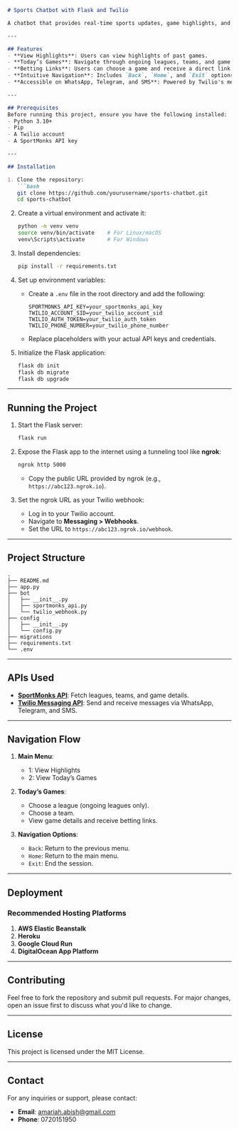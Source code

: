 
```markdown
# Sports Chatbot with Flask and Twilio

A chatbot that provides real-time sports updates, game highlights, and betting links via WhatsApp, Telegram, and SMS. Users can navigate through leagues, teams, and games with an intuitive interface, similar to MPesa's prompt-based system. Built with Flask and integrated with the SportMonks API.

---

## Features
- **View Highlights**: Users can view highlights of past games.
- **Today’s Games**: Navigate through ongoing leagues, teams, and game details.
- **Betting Links**: Users can choose a game and receive a direct link to Betika.
- **Intuitive Navigation**: Includes `Back`, `Home`, and `Exit` options for smooth user experience.
- **Accessible on WhatsApp, Telegram, and SMS**: Powered by Twilio's messaging API.

---

## Prerequisites
Before running this project, ensure you have the following installed:
- Python 3.10+
- Pip
- A Twilio account
- A SportMonks API key

---

## Installation

1. Clone the repository:
   ```bash
   git clone https://github.com/yourusername/sports-chatbot.git
   cd sports-chatbot
   ```

2. Create a virtual environment and activate it:
   ```bash
   python -m venv venv
   source venv/bin/activate    # For Linux/macOS
   venv\Scripts\activate       # For Windows
   ```

3. Install dependencies:
   ```bash
   pip install -r requirements.txt
   ```

4. Set up environment variables:
   - Create a `.env` file in the root directory and add the following:
     ```
     SPORTMONKS_API_KEY=your_sportmonks_api_key
     TWILIO_ACCOUNT_SID=your_twilio_account_sid
     TWILIO_AUTH_TOKEN=your_twilio_auth_token
     TWILIO_PHONE_NUMBER=your_twilio_phone_number
     ```
   - Replace placeholders with your actual API keys and credentials.

5. Initialize the Flask application:
   ```bash
   flask db init
   flask db migrate
   flask db upgrade
   ```

---

## Running the Project

1. Start the Flask server:
   ```bash
   flask run
   ```

2. Expose the Flask app to the internet using a tunneling tool like **ngrok**:
   ```bash
   ngrok http 5000
   ```
   - Copy the public URL provided by ngrok (e.g., `https://abc123.ngrok.io`).

3. Set the ngrok URL as your Twilio webhook:
   - Log in to your Twilio account.
   - Navigate to **Messaging > Webhooks**.
   - Set the URL to `https://abc123.ngrok.io/webhook`.

---

## Project Structure

```plaintext
.
├── README.md
├── app.py
├── bot
│   ├── __init__.py
│   ├── sportmonks_api.py
│   └── twilio_webhook.py
├── config
│   ├── __init__.py
│   └── config.py
├── migrations
├── requirements.txt
└── .env
```

---

## APIs Used
- **[SportMonks API](https://www.sportmonks.com/)**: Fetch leagues, teams, and game details.
- **[Twilio Messaging API](https://www.twilio.com/messaging)**: Send and receive messages via WhatsApp, Telegram, and SMS.

---

## Navigation Flow

1. **Main Menu**:
   - 1: View Highlights
   - 2: View Today’s Games

2. **Today’s Games**:
   - Choose a league (ongoing leagues only).
   - Choose a team.
   - View game details and receive betting links.

3. **Navigation Options**:
   - `Back`: Return to the previous menu.
   - `Home`: Return to the main menu.
   - `Exit`: End the session.

---

## Deployment
### Recommended Hosting Platforms
1. **AWS Elastic Beanstalk**  
2. **Heroku**  
3. **Google Cloud Run**  
4. **DigitalOcean App Platform**

---

## Contributing
Feel free to fork the repository and submit pull requests. For major changes, open an issue first to discuss what you'd like to change.

---

## License
This project is licensed under the MIT License.

---

## Contact
For any inquiries or support, please contact:
- **Email**: [amariah.abish@gmail.com](mailto:amariah.abish@gmail.com)
- **Phone**: 0720151950
```

